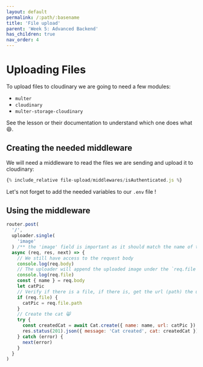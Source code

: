 ```yaml
---
layout: default
permalink: /:path/:basename
title: 'File upload'
parent: 'Week 5: Advanced Backend'
has_children: true
nav_order: 4
---
```


# Uploading Files

To upload files to cloudinary we are going to need a few modules:

- `multer`
- `cloudinary`
- `multer-storage-cloudinary`

See the lesson or their documentation to understand which one does what 😄.

## Creating the needed middleware

We will need a middleware to read the files we are sending and upload it to cloudinary:

```js
{% include_relative file-upload/middlewares/isAuthenticated.js %}
```

Let's not forget to add the needed variables to our `.env` file !

## Using the middleware

```js
router.post(
  '/',
  uploader.single(
    'image'
  ) /** the 'image' field is important as it should match the name of the field the image is located at (See postman) */,
  async (req, res, next) => {
    // We still have access to the request body
    console.log(req.body)
    // The uploader will append the uploaded image under the `req.file` key.
    console.log(req.file)
    const { name } = req.body
    let catPic
    // Verify if there is a file, if there is, get the url (path) the uploader provided you with.
    if (req.file) {
      catPic = req.file.path
    }
    // Create the cat 😸
    try {
      const createdCat = await Cat.create({ name: name, url: catPic })
      res.status(201).json({ message: 'Cat created', cat: createdCat })
    } catch (error) {
      next(error)
    }
  }
)
```
